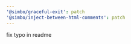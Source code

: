 ```yaml
---
'@simbo/graceful-exit': patch
'@simbo/inject-between-html-comments': patch
---
```


fix typo in readme

